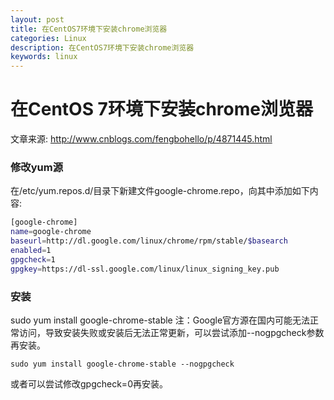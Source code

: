 ```yaml
---
layout: post
title: 在CentOS7环境下安装chrome浏览器
categories: Linux
description: 在CentOS7环境下安装chrome浏览器
keywords: linux
---
```



# 在CentOS 7环境下安装chrome浏览器

文章来源: http://www.cnblogs.com/fengbohello/p/4871445.html

### 修改yum源

在/etc/yum.repos.d/目录下新建文件google-chrome.repo，向其中添加如下内容:

```bash
[google-chrome]
name=google-chrome
baseurl=http://dl.google.com/linux/chrome/rpm/stable/$basearch
enabled=1
gpgcheck=1
gpgkey=https://dl-ssl.google.com/linux/linux_signing_key.pub
```

### 安装

sudo yum install google-chrome-stable
注：Google官方源在国内可能无法正常访问，导致安装失败或安装后无法正常更新，可以尝试添加--nogpgcheck参数再安装。

```
sudo yum install google-chrome-stable --nogpgcheck
```

或者可以尝试修改gpgcheck=0再安装。

